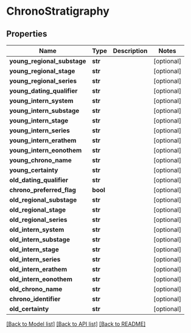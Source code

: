 # ChronoStratigraphy

## Properties
Name | Type | Description | Notes
------------ | ------------- | ------------- | -------------
**young_regional_substage** | **str** |  | [optional] 
**young_regional_stage** | **str** |  | [optional] 
**young_regional_series** | **str** |  | [optional] 
**young_dating_qualifier** | **str** |  | [optional] 
**young_intern_system** | **str** |  | [optional] 
**young_intern_substage** | **str** |  | [optional] 
**young_intern_stage** | **str** |  | [optional] 
**young_intern_series** | **str** |  | [optional] 
**young_intern_erathem** | **str** |  | [optional] 
**young_intern_eonothem** | **str** |  | [optional] 
**young_chrono_name** | **str** |  | [optional] 
**young_certainty** | **str** |  | [optional] 
**old_dating_qualifier** | **str** |  | [optional] 
**chrono_preferred_flag** | **bool** |  | [optional] 
**old_regional_substage** | **str** |  | [optional] 
**old_regional_stage** | **str** |  | [optional] 
**old_regional_series** | **str** |  | [optional] 
**old_intern_system** | **str** |  | [optional] 
**old_intern_substage** | **str** |  | [optional] 
**old_intern_stage** | **str** |  | [optional] 
**old_intern_series** | **str** |  | [optional] 
**old_intern_erathem** | **str** |  | [optional] 
**old_intern_eonothem** | **str** |  | [optional] 
**old_chrono_name** | **str** |  | [optional] 
**chrono_identifier** | **str** |  | [optional] 
**old_certainty** | **str** |  | [optional] 

[[Back to Model list]](../README.md#documentation-for-models) [[Back to API list]](../README.md#documentation-for-api-endpoints) [[Back to README]](../README.md)


